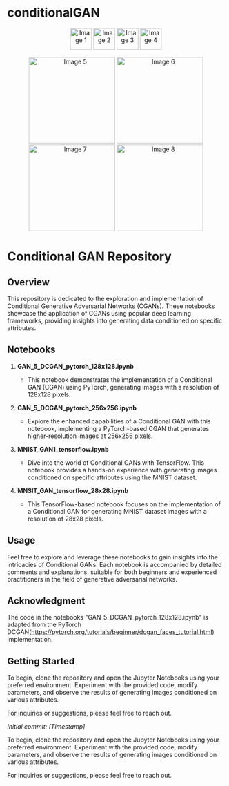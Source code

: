 # conditionalGAN

<p align="center">
  <img src="![b1e903da-f8b6-43d9-b7c8-b76087c2376d](https://github.com/shivam3110/conditionalGAN/assets/56818878/ef0efe71-3c9e-4745-b5f7-63ae5aa3d4fe)
" width="50" alt="Image 1">
  <img src="![DALL·E 2023-11-29 22 38 30 - _Panda Exploring ML Landscapes in lab while working on computer and two big screens full of code_  Description_ Visualize the diverse landscapes of ma](https://github.com/shivam3110/conditionalGAN/assets/56818878/8ee4835e-fd45-45b8-945b-544bb6a1825b)
" width="50" alt="Image 2">
  <img src="![f4359e0b-d9f2-4622-8f77-2548e1b99d0b](https://github.com/shivam3110/conditionalGAN/assets/56818878/f8ffd748-b8cf-4968-9ea9-bb0976d6d5f0)
" width="50" alt="Image 3" >
  <img src="![75e3b113-7718-40c2-99e0-e7e61403f636](https://github.com/shivam3110/conditionalGAN/assets/56818878/9c7eb2aa-bb82-4477-9318-82d017ded4ab)
" width="50" alt="Image 4">
</p>

<p align="center">
  <img src="[image5.jpg](https://aicdn.picsart.com/88d4fe41-94d7-4ff1-b2d8-de3713e1f265.jpg)" width="200" alt="Image 5">
  <img src="image6.jpg" width="200" alt="Image 6">
  <img src="image7.jpg" width="200" alt="Image 7">
  <img src="image8.jpg" width="200" alt="Image 8">
</p>


# Conditional GAN Repository

## Overview

This repository is dedicated to the exploration and implementation of Conditional Generative Adversarial Networks (CGANs). These notebooks showcase the application of CGANs using popular deep learning frameworks, providing insights into generating data conditioned on specific attributes.

## Notebooks

1. **GAN_5_DCGAN_pytorch_128x128.ipynb**
   - This notebook demonstrates the implementation of a Conditional GAN (CGAN) using PyTorch, generating images with a resolution of 128x128 pixels.

2. **GAN_5_DCGAN_pytorch_256x256.ipynb**
   - Explore the enhanced capabilities of a Conditional GAN with this notebook, implementing a PyTorch-based CGAN that generates higher-resolution images at 256x256 pixels.

3. **MNIST_GAN1_tensorflow.ipynb**
   - Dive into the world of Conditional GANs with TensorFlow. This notebook provides a hands-on experience with generating images conditioned on specific attributes using the MNIST dataset.

4. **MNSIT_GAN_tensorflow_28x28.ipynb**
   - This TensorFlow-based notebook focuses on the implementation of a Conditional GAN for generating MNIST dataset images with a resolution of 28x28 pixels.

## Usage

Feel free to explore and leverage these notebooks to gain insights into the intricacies of Conditional GANs. Each notebook is accompanied by detailed comments and explanations, suitable for both beginners and experienced practitioners in the field of generative adversarial networks.

## Acknowledgment

The code in the notebooks "GAN_5_DCGAN_pytorch_128x128.ipynb" is adapted from the PyTorch DCGAN(https://pytorch.org/tutorials/beginner/dcgan_faces_tutorial.html) implementation.

## Getting Started

To begin, clone the repository and open the Jupyter Notebooks using your preferred environment. Experiment with the provided code, modify parameters, and observe the results of generating images conditioned on various attributes.

For inquiries or suggestions, please feel free to reach out.

*Initial commit: [Timestamp]*

To begin, clone the repository and open the Jupyter Notebooks using your preferred environment. Experiment with the provided code, modify parameters, and observe the results of generating images conditioned on various attributes.

For inquiries or suggestions, please feel free to reach out.

